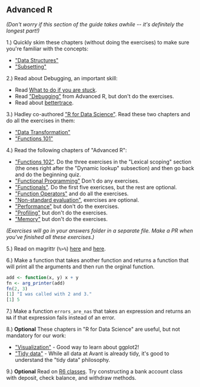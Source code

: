 ## Advanced R

*(Don't worry if this section of the guide takes awhile -- it's definitely the longest part!)*

1.) Quickly skim these chapters (without doing the exercises) to make sure you're familiar with the concepts:

 * ["Data Structures"](http://adv-r.had.co.nz/Data-structures.html)
 * ["Subsetting"](http://adv-r.had.co.nz/Subsetting.html)

2.) Read about Debugging, an important skill:

 * Read [What to do if you are stuck](https://github.com/avantcredit/avant-analytics/wiki/What-to-do-if-you're-stuck).
 * Read ["Debugging"](http://adv-r.had.co.nz/Exceptions-Debugging.html) from Advanced R, but don't do the exercises.
 * Read about [bettertrace](https://github.com/robertzk/bettertrace). 

3.) Hadley co-authored ["R for Data Science"](http://r4ds.had.co.nz/).  Read these two chapters and do all the exercises in them:

 * ["Data Transformation"](http://r4ds.had.co.nz/transform.html)
 * ["Functions 101"](http://r4ds.had.co.nz/functions.html)

4.) Read the following chapters of "Advanced R":

 * ["Functions 102"](http://adv-r.had.co.nz/Functions.html). Do the three exercises in the "Lexical scoping" section (the ones right after the "Dynamic lookup" subsection) and then go back and do the beginning quiz.
 * ["Functional Programming"](http://adv-r.had.co.nz/Functional-programming.html) Don't do any exercises. 
 * ["Functionals"](http://adv-r.had.co.nz/Functionals.html). Do the first five exericses, but the rest are optional.
 * ["Function Operators"](http://adv-r.had.co.nz/Function-operators.html) and do all the exercises.
 * ["Non-standard evaluation"](http://adv-r.had.co.nz/Computing-on-the-language.html), exercises are optional.
 * ["Performance"](http://adv-r.had.co.nz/Performance.html) but don't do the exercises.
 * ["Profiling"](http://adv-r.had.co.nz/Profiling.html) but don't do the exercises.
 * ["Memory"](http://adv-r.had.co.nz/memory.html) but don't do the exercises.

*(Exercises will go in your answers folder in a separate file. Make a PR when you've finished all these exercises.)*

5.) Read on magrittr (`%>%`) [here](https://github.com/smbache/magrittr/blob/master/README.md) and [here](https://github.com/smbache/magrittr/blob/master/vignettes/magrittr.Rmd).

6.) Make a function that takes another function and returns a function that will print all the arguments and then run the orginal function.

```R
add <- function(x, y) x + y
fn <- arg_printer(add)
fn(2, 3)
[1] "I was called with 2 and 3."
[1] 5
```

7.) Make a function `errors_are_nas` that takes an expression and returns an `NA` if that expression fails instead of an error.

8.) **Optional** These chapters in "R for Data Science" are useful, but not mandatory for our work:

* ["Visualization"](http://r4ds.had.co.nz/data-visualisation.html) - Good way to learn about ggplot2!
* ["Tidy data"](http://r4ds.had.co.nz/tidy-data.html) - While all data at Avant is already tidy, it's good to understand the "tidy data" philosophy.

9.) **Optional** Read on [R6 classes](https://cran.r-project.org/web/packages/R6/vignettes/Introduction.html). Try constructing a bank account class with deposit, check balance, and withdraw methods.
